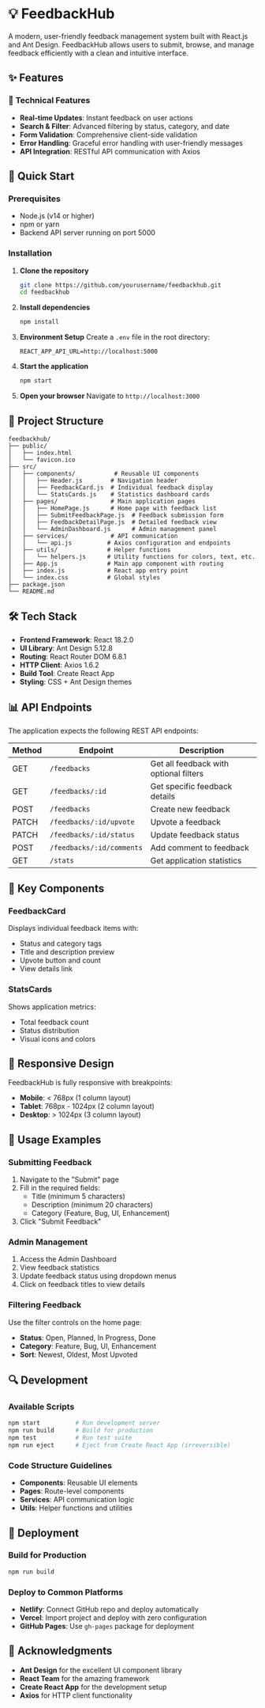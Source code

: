 # 💡 FeedbackHub

A modern, user-friendly feedback management system built with React.js and Ant Design. FeedbackHub allows users to submit, browse, and manage feedback efficiently with a clean and intuitive interface.

## ✨ Features


### 🔧 **Technical Features**
- **Real-time Updates**: Instant feedback on user actions
- **Search & Filter**: Advanced filtering by status, category, and date
- **Form Validation**: Comprehensive client-side validation
- **Error Handling**: Graceful error handling with user-friendly messages
- **API Integration**: RESTful API communication with Axios

## 🚀 Quick Start

### Prerequisites
- Node.js (v14 or higher)
- npm or yarn
- Backend API server running on port 5000

### Installation

1. **Clone the repository**
   ```bash
   git clone https://github.com/yourusername/feedbackhub.git
   cd feedbackhub
   ```

2. **Install dependencies**
   ```bash
   npm install
   ```

3. **Environment Setup**
   Create a `.env` file in the root directory:
   ```env
   REACT_APP_API_URL=http://localhost:5000
   ```

4. **Start the application**
   ```bash
   npm start
   ```

5. **Open your browser**
   Navigate to `http://localhost:3000`

## 📁 Project Structure

```
feedbackhub/
├── public/
│   ├── index.html
│   └── favicon.ico
├── src/
│   ├── components/           # Reusable UI components
│   │   ├── Header.js        # Navigation header
│   │   ├── FeedbackCard.js  # Individual feedback display
│   │   └── StatsCards.js    # Statistics dashboard cards
│   ├── pages/               # Main application pages
│   │   ├── HomePage.js      # Home page with feedback list
│   │   ├── SubmitFeedbackPage.js  # Feedback submission form
│   │   ├── FeedbackDetailPage.js  # Detailed feedback view
│   │   └── AdminDashboard.js      # Admin management panel
│   ├── services/            # API communication
│   │   └── api.js          # Axios configuration and endpoints
│   ├── utils/              # Helper functions
│   │   └── helpers.js      # Utility functions for colors, text, etc.
│   ├── App.js              # Main app component with routing
│   ├── index.js            # React app entry point
│   └── index.css           # Global styles
├── package.json
└── README.md
```

## 🛠️ Tech Stack

- **Frontend Framework**: React 18.2.0
- **UI Library**: Ant Design 5.12.8
- **Routing**: React Router DOM 6.8.1
- **HTTP Client**: Axios 1.6.2
- **Build Tool**: Create React App
- **Styling**: CSS + Ant Design themes

## 📊 API Endpoints

The application expects the following REST API endpoints:

| Method | Endpoint | Description |
|--------|----------|-------------|
| GET | `/feedbacks` | Get all feedback with optional filters |
| GET | `/feedbacks/:id` | Get specific feedback details |
| POST | `/feedbacks` | Create new feedback |
| PATCH | `/feedbacks/:id/upvote` | Upvote a feedback |
| PATCH | `/feedbacks/:id/status` | Update feedback status |
| POST | `/feedbacks/:id/comments` | Add comment to feedback |
| GET | `/stats` | Get application statistics |

## 🎨 Key Components

### FeedbackCard
Displays individual feedback items with:
- Status and category tags
- Title and description preview
- Upvote button and count
- View details link

### StatsCards
Shows application metrics:
- Total feedback count
- Status distribution
- Visual icons and colors


## 📱 Responsive Design

FeedbackHub is fully responsive with breakpoints:
- **Mobile**: < 768px (1 column layout)
- **Tablet**: 768px - 1024px (2 column layout)
- **Desktop**: > 1024px (3 column layout)

## 🎯 Usage Examples

### Submitting Feedback
1. Navigate to the "Submit" page
2. Fill in the required fields:
   - Title (minimum 5 characters)
   - Description (minimum 20 characters)
   - Category (Feature, Bug, UI, Enhancement)
3. Click "Submit Feedback"

### Admin Management
1. Access the Admin Dashboard
2. View feedback statistics
3. Update feedback status using dropdown menus
4. Click on feedback titles to view details

### Filtering Feedback
Use the filter controls on the home page:
- **Status**: Open, Planned, In Progress, Done
- **Category**: Feature, Bug, UI, Enhancement
- **Sort**: Newest, Oldest, Most Upvoted

## 🔍 Development

### Available Scripts
```bash
npm start          # Run development server
npm run build      # Build for production
npm test           # Run test suite
npm run eject      # Eject from Create React App (irreversible)
```

### Code Structure Guidelines
- **Components**: Reusable UI elements
- **Pages**: Route-level components
- **Services**: API communication logic
- **Utils**: Helper functions and utilities

## 🚀 Deployment

### Build for Production
```bash
npm run build
```

### Deploy to Common Platforms
- **Netlify**: Connect GitHub repo and deploy automatically
- **Vercel**: Import project and deploy with zero configuration
- **GitHub Pages**: Use `gh-pages` package for deployment



## 🙏 Acknowledgments

- **Ant Design** for the excellent UI component library
- **React Team** for the amazing framework
- **Create React App** for the development setup
- **Axios** for HTTP client functionality

